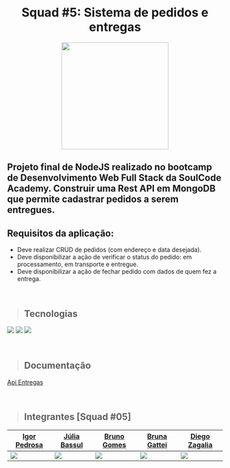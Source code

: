 <div align="center">
  <h1>Squad #5: Sistema de pedidos e entregas</h1>
  <img src="https://www.mercadosaobento.com.br/wp-content/uploads/2020/01/img-delivery.png" height="250" />
</div>

## Projeto final de NodeJS realizado no bootcamp de Desenvolvimento Web Full Stack da SoulCode Academy. Construir uma Rest API em MongoDB que permite cadastrar pedidos a serem entregues.

## Requisitos da aplicação:
- Deve realizar CRUD de pedidos (com endereço e data desejada).
- Deve disponibilizar a ação de verificar o status do pedido: em processamento, em transporte e entregue.
- Deve disponibilizar a ação de fechar pedido com dados de quem fez a entrega.

<br/>

> ## Tecnologias

![](https://img.shields.io/badge/Node.js-339933?style=for-the-badge&logo=nodedotjs&logoColor=white)
![](https://img.shields.io/badge/Express.js-000000?style=for-the-badge&logo=express&logoColor=white)
![](https://img.shields.io/badge/MongoDB-4EA94B?style=for-the-badge&logo=mongodb&logoColor=white)

<br/>

> ## Documentação
[Api Entregas](https://documenter.getpostman.com/view/18941413/UVkmPwgt)

<br/>

> ## Integrantes [Squad #05] 

| [Igor Pedrosa](https://github.com/igorlap) | [Júlia Bassul](https://github.com/jubassul) | [Bruno Gomes](https://github.com/BrunodevOliveira) | [Bruna Gattei](https://github.com/brunagattei) | [Diego Zagalia](https://github.com/zagalia1984) |
|----------|----------|----------| ---------- | ---------- |
| ![](https://avatars.githubusercontent.com/u/47355583?v=4) |  ![](https://avatars.githubusercontent.com/u/65166068?v=4) | ![](https://avatars.githubusercontent.com/u/85235164?v=4) | ![](https://avatars.githubusercontent.com/u/94197414?v=4) | ![](https://avatars.githubusercontent.com/u/77940907?v=4) |